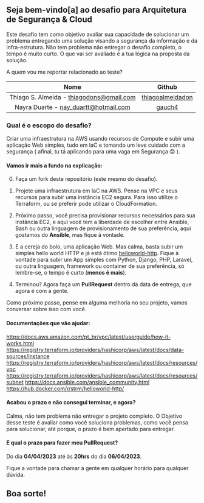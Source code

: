 
## Seja bem-vindo[a] ao desafio para Arquitetura de Segurança & Cloud

Este desafio tem como objetivo avaliar sua capacidade de solucionar um problema entregando uma solução visando a segurança da informação e da infra-estrutura. Não tem problema não entregar o desafio completo, o tempo é muito curto. O que vai ser avaliado é a tua lógica na proposta da solução.

A quem vou me reportar relacionado ao teste? 

| Nome  | Github   |
| :--------: | :---------: |
| Thiago S. Almeida - thiagodons@gmail.com   | [thiagoalmeidadon](https://github.com/thiagoalmeidadon)   |
| Nayra Duarte - nay_duartt@hotmail.com | [gauch4](https://github.com/gauch4) |



### Qual é o escopo do desafio?
Criar uma infraestrutura na AWS usando recursos de Compute e subir uma aplicação Web simples, tudo em IaC e tomando um leve cuidado com a segurança ( afinal, tu tá aplicando para uma vaga em Segurança 😊 ).

#### Vamos ir mais a fundo na explicação:

0. Faça um fork deste repositório (este mesmo do desafio).

1. Projete uma infraestrutura em IaC na AWS. Pense na VPC e seus recursos para subir uma instância EC2 segura. Para isso utilize o Terraform, ou se preferir pode utilizar o CloudFormation.

2. Próximo passo, você precisa provisionar recursos necessários para sua instância EC2, e aqui você tem a liberdade de escolher entre Ansible, Bash ou outra linguagem de provisionamento de sua preferência, aqui gostamos do **Ansible**, mas fique à vontade.

3. E a cereja do bolo, uma aplicação Web. Mas calma, basta subir um simples hello world HTTP e já está ótimo [helloworld-http](https://hub.docker.com/r/strm/helloworld-http/). 
Fique à vontade para subir um App simples com Python, Django, PHP, Laravel, ou outra linguagem, framework ou container de sua preferência, só lembre-se, o tempo é curto (**menos é mais**).

4. Terminou? Agora faça um **PullRequest** dentro da data de entrega, que agora é com a gente.

Como próximo passo, pense em alguma melhoria no seu projeto, vamos conversar sobre isso com você.

#### Documentações que vão ajudar:

https://docs.aws.amazon.com/pt_br/vpc/latest/userguide/how-it-works.html
https://registry.terraform.io/providers/hashicorp/aws/latest/docs/data-sources/instance
https://registry.terraform.io/providers/hashicorp/aws/latest/docs/resources/vpc
https://registry.terraform.io/providers/hashicorp/aws/latest/docs/resources/subnet
https://docs.ansible.com/ansible_community.html
https://hub.docker.com/r/strm/helloworld-http/

#### Acabou o prazo e não consegui terminar, e agora?
Calma, não tem problema não entregar o projeto completo. O Objetivo desse teste é avaliar como você soluciona problemas, como você pensa para solucionar, até porque, o prazo é bem apertado para entregar. 

#### E qual o prazo para fazer meu PullRequest?
Do dia **04/04/2023** até às **20hrs** do dia **06/04/2023**.

Fique a vontade para chamar a gente em qualquer horário para qualquer dúvida.

## Boa sorte! 

